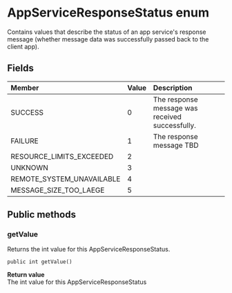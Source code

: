 # AppServiceResponseStatus enum
Contains values that describe the status of an app service's response message (whether message data was successfully passed back to the client app).

## Fields

|Member   |Value   |Description   |
|:--------|:-------|:-------------|
|SUCCESS |0 |The response message was received successfully. |
|FAILURE |1 |The response message TBD |
|RESOURCE_LIMITS_EXCEEDED |2 | |
|UNKNOWN |3 | |
|REMOTE_SYSTEM_UNAVAILABLE |4 | |
|MESSAGE_SIZE_TOO_LAEGE |5 | |

## Public methods

### getValue
Returns the int value for this AppServiceResponseStatus.

`public int getValue()`

**Return value**  
The int value for this AppServiceResponseStatus